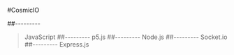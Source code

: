 #CosmicIO

##---------
>JavaScript
##---------
>p5.js
##---------
>Node.js
##---------
>Socket.io
##---------
>Express.js

